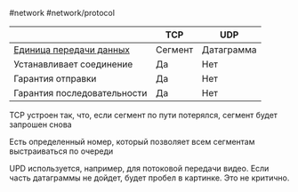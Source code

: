 #network #network/protocol 

|                                                            | TCP     | UDP        |
| ---------------------------------------------------------- | ------- | ---------- |
| [Единица передачи данных](Формат%20данных%20в%20TCP%20UDP) | Сегмент | Датаграмма |
| Устанавливает соединение                                   | Да      | Нет        |
| Гарантия отправки                                          | Да      | Нет        |
| Гарантия последовательности                                | Да      | Нет        |
TCP устроен так, что, если сегмент по пути потерялся, сегмент будет запрошен снова

Есть определенный номер, который позволяет всем сегментам выстраиваться по очереди

UPD используется, например, для потоковой передачи видео. Если часть датаграммы не дойдет, будет пробел в картинке. Это не критично.
